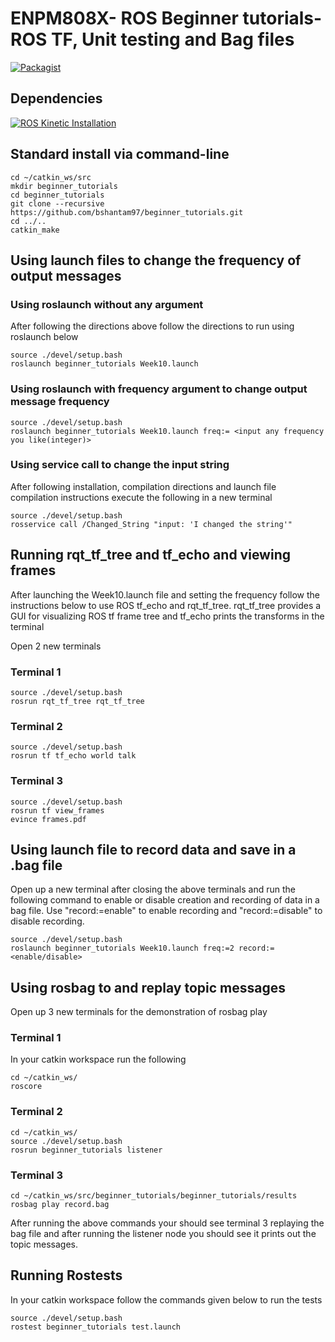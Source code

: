 # ENPM808X- ROS Beginner tutorials-ROS TF, Unit testing and Bag files
[![Packagist](https://img.shields.io/packagist/l/doctrine/orm.svg)](LICENSE.md)

## Dependencies
[![ROS Kinetic Installation](https://img.shields.io/badge/ROSKinetic-Clickhere-brightgreen.svg?style=flat)](http://wiki.ros.org/kinetic/Installation)

## Standard install via command-line
```
cd ~/catkin_ws/src
mkdir beginner_tutorials
cd beginner_tutorials
git clone --recursive https://github.com/bshantam97/beginner_tutorials.git
cd ../..
catkin_make 

```
## Using launch files to change the frequency of output messages
### Using roslaunch without any argument
After following the directions above follow the directions to run using roslaunch below
```
source ./devel/setup.bash
roslaunch beginner_tutorials Week10.launch
```
### Using roslaunch with frequency argument to change output message frequency 
```
source ./devel/setup.bash
roslaunch beginner_tutorials Week10.launch freq:= <input any frequency you like(integer)>
```
### Using service call to change the input string
After following installation, compilation directions and launch file compilation instructions execute the following in a new terminal
```
source ./devel/setup.bash
rosservice call /Changed_String "input: 'I changed the string'"
```
## Running rqt_tf_tree and tf_echo and viewing frames

After launching the Week10.launch file and setting the frequency follow the instructions below to use ROS tf_echo and rqt_tf_tree. 
rqt_tf_tree provides a GUI for visualizing ROS tf frame tree and tf_echo prints the transforms in the terminal

Open 2 new terminals
### Terminal 1
```
source ./devel/setup.bash
rosrun rqt_tf_tree rqt_tf_tree
```
### Terminal 2
```
source ./devel/setup.bash
rosrun tf tf_echo world talk
```
### Terminal 3
```
source ./devel/setup.bash
rosrun tf view_frames
evince frames.pdf
```
## Using launch file to record data and save in a .bag file
Open up a new terminal after closing the above terminals and run the following command to enable or disable creation and recording of data in a bag file. Use "record:=enable" to enable recording and "record:=disable" to disable recording.

```
source ./devel/setup.bash
roslaunch beginner_tutorials Week10.launch freq:=2 record:=<enable/disable>
```
## Using rosbag to and replay topic messages
Open up 3 new terminals for the demonstration of rosbag play
### Terminal 1
In your catkin workspace run the following
```
cd ~/catkin_ws/
roscore
```
### Terminal 2
```
cd ~/catkin_ws/
source ./devel/setup.bash
rosrun beginner_tutorials listener
```
### Terminal 3
```
cd ~/catkin_ws/src/beginner_tutorials/beginner_tutorials/results
rosbag play record.bag
```
After running the above commands your should see terminal 3 replaying the bag file and after running the listener node you should see it prints out the topic messages.

## Running Rostests

In your catkin workspace follow the commands given below to run the tests

```
source ./devel/setup.bash
rostest beginner_tutorials test.launch
```
